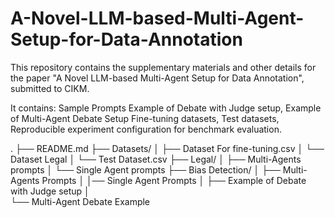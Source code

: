 # A-Novel-LLM-based-Multi-Agent-Setup-for-Data-Annotation
This repository contains the supplementary materials and other details for the paper "A Novel LLM-based Multi-Agent Setup for Data Annotation", submitted to CIKM.

It contains:
Sample Prompts
 Example of Debate with Judge setup,
Example of Multi-Agent Debate Setup
Fine-tuning datasets,
Test datasets,
Reproducible experiment configuration for benchmark evaluation.


.
├── README.md
├── Datasets/
│   ├── Dataset For fine-tuning.csv
│   └── Dataset Legal
│   └── Test Dataset.csv
├── Legal/
│   ├── Multi-Agents prompts
│   └── Single Agent prompts
├── Bias Detection/
│   ├── Multi-Agents Prompts
│
│── Single Agent Prompts
│ 
├── Example of Debate with Judge setup
│   
└── Multi-Agent Debate Example


